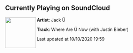 ## Currently Playing on SoundCloud

[<img align="left" width="100" src="https://i1.sndcdn.com/artworks-BOF9kJ8NaJlj-0-t50x50.jpg">](https://soundcloud.com/jacku/skrillex-and-diplo-present-1?in=saxurn/sets/55-c)

**Artist**: Jack Ü 

**Track**: Where Are Ü Now (with Justin Bieber)

Last updated at 10/10/2020 19:59
